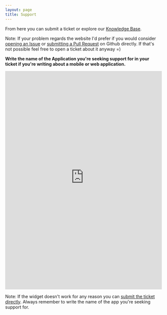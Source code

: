 ```yaml
---
layout: page
title: Support
---
```


<!-- Start of Async Drift Code -->
<script>
"use strict";

!function() {
  var t = window.driftt = window.drift = window.driftt || [];
  if (!t.init) {
    if (t.invoked) return void (window.console && console.error && console.error("Drift snippet included twice."));
    t.invoked = !0, t.methods = [ "identify", "config", "track", "reset", "debug", "show", "ping", "page", "hide", "off", "on" ], 
    t.factory = function(e) {
      return function() {
        var n = Array.prototype.slice.call(arguments);
        return n.unshift(e), t.push(n), t;
      };
    }, t.methods.forEach(function(e) {
      t[e] = t.factory(e);
    }), t.load = function(t) {
      var e = 3e5, n = Math.ceil(new Date() / e) * e, o = document.createElement("script");
      o.type = "text/javascript", o.async = !0, o.crossorigin = "anonymous", o.src = "https://js.driftt.com/include/" + n + "/" + t + ".js";
      var i = document.getElementsByTagName("script")[0];
      i.parentNode.insertBefore(o, i);
    };
  }
}();
drift.SNIPPET_VERSION = '0.3.1';
drift.load('vbwmrgez6nux');
</script>
<!-- End of Async Drift Code -->

From here you can submit a ticket or explore our [Knowledge Base](https://valentinourbano.freshdesk.com/support/solutions).

Note: If your problem regards the website I'd prefer if you would consider [opening an Issue](https://github.com/valeIT/valeIT.github.io/issues) or [submitting a Pull Request](https://github.com/valeIT/valeIT.github.io/pulls) on Github directly. If that's not possible feel free to open a ticket about it anyway =)

**Write the name of the Application you're seeking support for in your ticket if you're writing about a mobile or web application.**

<script type="text/javascript" src="https://s3.amazonaws.com/assets.freshdesk.com/widget/freshwidget.js"></script>
<style type="text/css" media="screen, projection">
	@import url(https://s3.amazonaws.com/assets.freshdesk.com/widget/freshwidget.css); 
</style>
<iframe class="freshwidget-embedded-form" id="freshwidget-embedded-form" src="https://valentinourbano.freshdesk.com/widgets/feedback_widget/new?&widgetType=embedded&screenshot=no" scrolling="yes" height="700" width="100%" frameborder="0" >
</iframe>

Note: If the widget doesn't work for any reason you can [submit the ticket directly](https://valentinourbano.freshdesk.com/support/tickets/new). Always remember to write the name of the app you're seeking support for.
